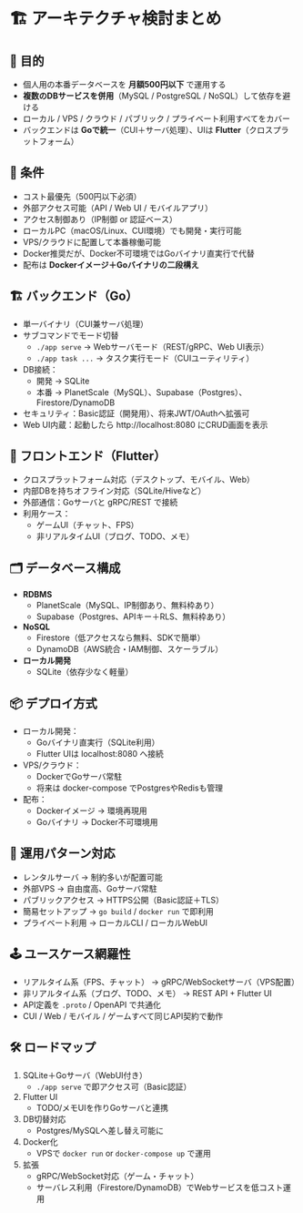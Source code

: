 # 🏗 アーキテクチャ検討まとめ

## 🎯 目的

- 個人用の本番データベースを **月額500円以下** で運用する
- **複数のDBサービスを併用**（MySQL / PostgreSQL / NoSQL）して依存を避ける
- ローカル / VPS / クラウド / パブリック / プライベート利用すべてをカバー
- バックエンドは **Goで統一**（CUI＋サーバ処理）、UIは **Flutter**（クロスプラットフォーム）

## 📌 条件

- コスト最優先（500円以下必須）
- 外部アクセス可能（API / Web UI / モバイルアプリ）
- アクセス制御あり（IP制御 or 認証ベース）
- ローカルPC（macOS/Linux、CUI環境）でも開発・実行可能
- VPS/クラウドに配置して本番稼働可能
- Docker推奨だが、Docker不可環境ではGoバイナリ直実行で代替
- 配布は **Dockerイメージ＋Goバイナリの二段構え**

## 🏗 バックエンド（Go）

- 単一バイナリ（CUI兼サーバ処理）
- サブコマンドでモード切替
  - `./app serve` → Webサーバモード（REST/gRPC、Web UI表示）
  - `./app task ...` → タスク実行モード（CUIユーティリティ）
- DB接続：
  - 開発 → SQLite
  - 本番 → PlanetScale（MySQL）、Supabase（Postgres）、Firestore/DynamoDB
- セキュリティ：Basic認証（開発用）、将来JWT/OAuthへ拡張可
- Web UI内蔵：起動したら http://localhost:8080 にCRUD画面を表示

## 🎨 フロントエンド（Flutter）

- クロスプラットフォーム対応（デスクトップ、モバイル、Web）
- 内部DBを持ちオフライン対応（SQLite/Hiveなど）
- 外部通信：Goサーバと gRPC/REST で接続
- 利用ケース：
  - ゲームUI（チャット、FPS）
  - 非リアルタイムUI（ブログ、TODO、メモ）

## 🗂 データベース構成

- **RDBMS**
  - PlanetScale（MySQL、IP制御あり、無料枠あり）
  - Supabase（Postgres、APIキー＋RLS、無料枠あり）
- **NoSQL**
  - Firestore（低アクセスなら無料、SDKで簡単）
  - DynamoDB（AWS統合・IAM制御、スケーラブル）
- **ローカル開発**
  - SQLite（依存少なく軽量）

## 📦 デプロイ方式

- ローカル開発：
  - Goバイナリ直実行（SQLite利用）
  - Flutter UIは localhost:8080 へ接続
- VPS/クラウド：
  - DockerでGoサーバ常駐
  - 将来は docker-compose でPostgresやRedisも管理
- 配布：
  - Dockerイメージ → 環境再現用
  - Goバイナリ → Docker不可環境用

## 🔄 運用パターン対応

- レンタルサーバ → 制約多いが配置可能
- 外部VPS → 自由度高、Goサーバ常駐
- パブリックアクセス → HTTPS公開（Basic認証＋TLS）
- 簡易セットアップ → `go build` / `docker run` で即利用
- プライベート利用 → ローカルCLI / ローカルWebUI

## 🕹 ユースケース網羅性

- リアルタイム系（FPS、チャット） → gRPC/WebSocketサーバ（VPS配置）
- 非リアルタイム系（ブログ、TODO、メモ） → REST API + Flutter UI
- API定義を `.proto` / OpenAPI で共通化
- CUI / Web / モバイル / ゲームすべて同じAPI契約で動作

## 🛠 ロードマップ

1. SQLite＋Goサーバ（WebUI付き）
   - `./app serve` で即アクセス可（Basic認証）
2. Flutter UI
   - TODO/メモUIを作りGoサーバと連携
3. DB切替対応
   - Postgres/MySQLへ差し替え可能に
4. Docker化
   - VPSで `docker run` or `docker-compose up` で運用
5. 拡張
   - gRPC/WebSocket対応（ゲーム・チャット）
   - サーバレス利用（Firestore/DynamoDB）でWebサービスを低コスト運用
